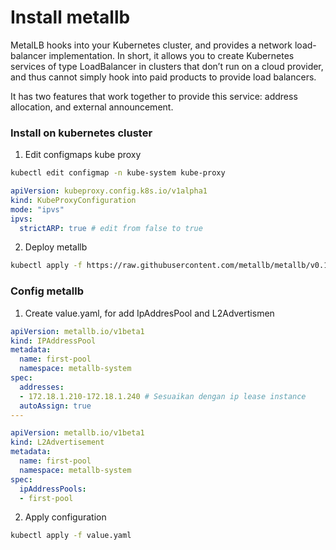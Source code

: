 # Install metallb

MetalLB hooks into your Kubernetes cluster, and provides a network load-balancer implementation. In short, it allows you to create Kubernetes services of type LoadBalancer in clusters that don’t run on a cloud provider, and thus cannot simply hook into paid products to provide load balancers.

It has two features that work together to provide this service: address allocation, and external announcement.

### Install on kubernetes cluster

1. Edit configmaps kube proxy

```bash
kubectl edit configmap -n kube-system kube-proxy
```

```yaml
apiVersion: kubeproxy.config.k8s.io/v1alpha1
kind: KubeProxyConfiguration
mode: "ipvs"
ipvs:
  strictARP: true # edit from false to true
```

2. Deploy metallb

```bash
kubectl apply -f https://raw.githubusercontent.com/metallb/metallb/v0.13.4/config/manifests/metallb-native.yaml
```

### Config metallb

1. Create value.yaml, for add IpAddresPool and L2Advertismen

```yaml
apiVersion: metallb.io/v1beta1
kind: IPAddressPool
metadata:
  name: first-pool
  namespace: metallb-system
spec:
  addresses:
  - 172.18.1.210-172.18.1.240 # Sesuaikan dengan ip lease instance
  autoAssign: true
---

apiVersion: metallb.io/v1beta1
kind: L2Advertisement
metadata:
  name: first-pool
  namespace: metallb-system
spec:
  ipAddressPools:
  - first-pool
```

2. Apply configuration

```bash
kubectl apply -f value.yaml
```
